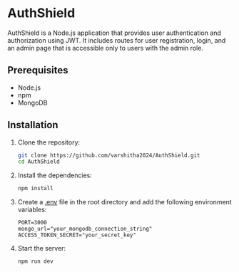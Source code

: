 # AuthShield

AuthShield is a Node.js application that provides user authentication and authorization using JWT. It includes routes for user registration, login, and an admin page that is accessible only to users with the admin role.

## Prerequisites

- Node.js
- npm
- MongoDB

## Installation

1. Clone the repository:

    ```sh
    git clone https://github.com/varshitha2024/AuthShield.git
    cd AuthShield
    ```

2. Install the dependencies:

    ```sh
    npm install
    ```

3. Create a [.env](http://_vscodecontentref_/0) file in the root directory and add the following environment variables:

    ```properties
    PORT=3000
    mongo_url="your_mongodb_connection_string"
    ACCESS_TOKEN_SECRET="your_secret_key"
    ```

4. Start the server:

    ```sh
    npm run dev
    ```


